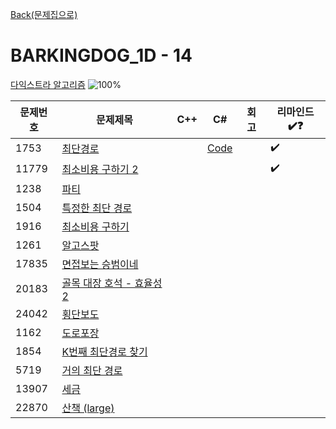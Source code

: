 [Back(문제집으로)](/Workbook/README.md)

# BARKINGDOG_1D - 14

[다익스트라 알고리즘](https://github.com/encrypted-def/basic-algo-lecture/blob/master/workbook/0x1D.md)
![100%](https://progress-bar.xyz/1/?scale=14&title=progress&width=500&color=babaca&suffix=/14)

| 문제번호 | 문제제목                                          | C++ | C#  | 회고 | 리마인드✔️❓ |
| -------- | ------------------------------------------------- | --- | --- | ---- | ------------ |
| 1753     | [최단경로](https://boj.kr/1753)                   |     | [Code](../Baekjoon/Gold/1753.cs) |      | ✔️             |
| 11779    | [최소비용 구하기 2](https://boj.kr/11779)         |     |     |      | ✔️             |
| 1238     | [파티](https://boj.kr/1238)                       |     |     |      |              |
| 1504     | [특정한 최단 경로](https://boj.kr/1504)           |     |     |      |              |
| 1916     | [최소비용 구하기](https://boj.kr/1916)            |     |     |      |              |
| 1261     | [알고스팟](https://boj.kr/1261)                   |     |     |      |              |
| 17835    | [면접보는 승범이네](https://boj.kr/17835)         |     |     |      |              |
| 20183    | [골목 대장 호석 - 효율성 2](https://boj.kr/20183) |     |     |      |              |
| 24042    | [횡단보도](https://boj.kr/24042)                  |     |     |      |              |
| 1162     | [도로포장](https://boj.kr/1162)                   |     |     |      |              |
| 1854     | [K번째 최단경로 찾기](https://boj.kr/1854)        |     |     |      |              |
| 5719     | [거의 최단 경로](https://boj.kr/5719)             |     |     |      |              |
| 13907    | [세금](https://boj.kr/13907)                      |     |     |      |              |
| 22870    | [산책 (large)](https://boj.kr/22870)              |     |     |      |              |
